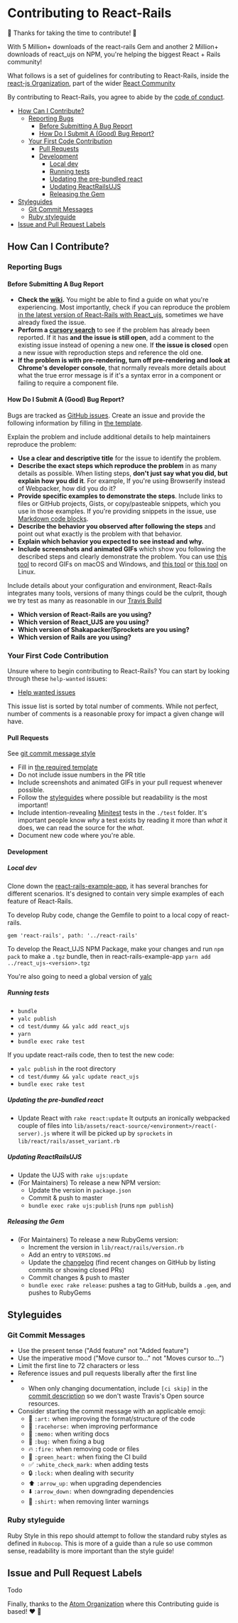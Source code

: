 # Contributing to React-Rails

🎉 Thanks for taking the time to contribute! 🎉

With 5 Million+ downloads of the react-rails Gem and another 2 Million+ downloads of react_ujs on NPM, you're helping the biggest React + Rails community!

What follows is a set of guidelines for contributing to React-Rails, inside the [react-js Organization](https://github.com/reactjs), part of the wider [React Community](https://reactcommunity.org/)

By contributing to React-Rails, you agree to abide by the [code of conduct](https://github.com/reactjs/react-rails/blob/master/CODE_OF_CONDUCT.md).

<!-- START doctoc generated TOC please keep comment here to allow auto update -->
<!-- DON'T EDIT THIS SECTION, INSTEAD RE-RUN doctoc TO UPDATE -->


- [How Can I Contribute?](#how-can-i-contribute)
  - [Reporting Bugs](#reporting-bugs)
    - [Before Submitting A Bug Report](#before-submitting-a-bug-report)
    - [How Do I Submit A (Good) Bug Report?](#how-do-i-submit-a-good-bug-report)
  - [Your First Code Contribution](#your-first-code-contribution)
    - [Pull Requests](#pull-requests)
    - [Development](#development)
      - [Local dev](#local-dev)
      - [Running tests](#running-tests)
      - [Updating the pre-bundled react](#updating-the-pre-bundled-react)
      - [Updating ReactRailsUJS](#updating-reactrailsujs)
      - [Releasing the Gem](#releasing-the-gem)
- [Styleguides](#styleguides)
  - [Git Commit Messages](#git-commit-messages)
  - [Ruby styleguide](#ruby-styleguide)
- [Issue and Pull Request Labels](#issue-and-pull-request-labels)

<!-- END doctoc generated TOC please keep comment here to allow auto update -->

## How Can I Contribute?

### Reporting Bugs

#### Before Submitting A Bug Report
* **Check the [wiki](https://github.com/reactjs/react-rails/wiki).** You might be able to find a guide on what you're experiencing. Most importantly, check if you can reproduce the problem [in the latest version of React-Rails with React_ujs](https://github.com/reactjs/react-rails/tree/master), sometimes we have already fixed the issue.
* **Perform a [cursory search](https://github.com/reactjs/react-rails/issues)** to see if the problem has already been reported. If it has **and the issue is still open**, add a comment to the existing issue instead of opening a new one. If **the issue is closed** open a new issue with reproduction steps and reference the old one.
* **If the problem is with pre-rendering, turn off pre-rendering and look at Chrome's developer console**, that normally reveals more details about what the true error message is if it's a syntax error in a component or failing to require a component file.

#### How Do I Submit A (Good) Bug Report?
Bugs are tracked as [GitHub issues](https://guides.github.com/features/issues/).
Create an issue and provide the following information by filling in [the template](.github/ISSUE_TEMPLATE.md).

Explain the problem and include additional details to help maintainers reproduce the problem:

* **Use a clear and descriptive title** for the issue to identify the problem.
* **Describe the exact steps which reproduce the problem** in as many details as possible. When listing steps, **don't just say what you did, but explain how you did it**. For example, If you're using Browserify instead of Webpacker, how did you do it?
* **Provide specific examples to demonstrate the steps**. Include links to files or GitHub projects, Gists, or copy/pasteable snippets, which you use in those examples. If you're providing snippets in the issue, use [Markdown code blocks](https://help.github.com/articles/markdown-basics/#multiple-lines).
* **Describe the behavior you observed after following the steps** and point out what exactly is the problem with that behavior.
* **Explain which behavior you expected to see instead and why.**
* **Include screenshots and animated GIFs** which show you following the described steps and clearly demonstrate the problem. You can use [this tool](http://www.cockos.com/licecap/) to record GIFs on macOS and Windows, and [this tool](https://github.com/colinkeenan/silentcast) or [this tool](https://github.com/GNOME/byzanz) on Linux.

Include details about your configuration and environment, React-Rails integrates many tools, versions of many things could be the culprit, though we try test as many as reasonable in our [Travis Build](.travis.yml)

* **Which version of React-Rails are you using?**
* **Which version of React_UJS are you using?**
* **Which version of Shakapacker/Sprockets are you using?**
* **Which version of Rails are you using?**

### Your First Code Contribution

Unsure where to begin contributing to React-Rails? You can start by looking through these `help-wanted` issues:

* [Help wanted issues](https://github.com/reactjs/react-rails/issues?q=is%3Aopen+is%3Aissue+label%3A%22help+wanted%22)

This issue list is sorted by total number of comments. While not perfect, number of comments is a reasonable proxy for impact a given change will have.

#### Pull Requests

See [git commit message style](#git-commit-messages)

* Fill in [the required template](.github/PULL_REQUEST_TEMPLATE.md)
* Do not include issue numbers in the PR title
* Include screenshots and animated GIFs in your pull request whenever possible.
* Follow the [styleguides](#styleguides) where possible but readability is the most important!
* Include intention-revealing [Minitest](https://github.com/seattlerb/minitest) tests in the `./test` folder. It's important people know *why* a test exists by reading it more than *what* it does, we can read the source for the *what*.
* Document new code where you're able.

#### Development

##### Local dev

Clone down the [react-rails-example-app](https://github.com/bookofgreg/react-rails-example-app), it has several branches for different scenarios. It's designed to contain very simple examples of each feature of React-Rails.

To develop Ruby code, change the Gemfile to point to a local copy of react-rails.
```
gem 'react-rails', path: '../react-rails'
```

To develop the React_UJS NPM Package, make your changes and run `npm pack` to make a `.tgz` bundle, then in react-rails-example-app `yarn add ../react_ujs-<version>.tgz`

You're also going to need a global version of [yalc](https://github.com/wclr/yalc)
##### Running tests

- `bundle`
- `yalc publish`
- `cd test/dummy && yalc add react_ujs`
- `yarn`
- `bundle exec rake test`

If you update react-rails code, then to test the new code:

- `yalc publish` in the root directory
- `cd test/dummy && yalc update react_ujs`
- `bundle exec rake test`

##### Updating the pre-bundled react
- Update React with `rake react:update`
It outputs an ironically webpacked couple of files into `lib/assets/react-source/<environment>/react(-server).js` where it will be picked up by `sprockets` in `lib/react/rails/asset_variant.rb`

##### Updating ReactRailsUJS
- Update the UJS with `rake ujs:update`
- (For Maintainers) To release a new NPM version:
  - Update the version in `package.json`
  - Commit & push to master
  - `bundle exec rake ujs:publish` (runs `npm publish`)

##### Releasing the Gem
- (For Maintainers) To release a new RubyGems version:
  - Increment the version in `lib/react/rails/version.rb`
  - Add an entry to `VERSIONS.md`
  - Update the [changelog](CHANGELOG.md) (find recent changes on GitHub by listing commits or showing closed PRs)
  - Commit changes & push to master
  - `bundle exec rake release`: pushes a tag to GitHub, builds a `.gem`, and pushes to RubyGems

## Styleguides

### Git Commit Messages

* Use the present tense ("Add feature" not "Added feature")
* Use the imperative mood ("Move cursor to..." not "Moves cursor to...")
* Limit the first line to 72 characters or less
* Reference issues and pull requests liberally after the first line
* * When only changing documentation, include `[ci skip]` in the [commit description](https://docs.travis-ci.com/user/customizing-the-build/#Skipping-a-build) so we don't waste Travis's Open source resources.
* Consider starting the commit message with an applicable emoji:
    * :art: `:art:` when improving the format/structure of the code
    * :racehorse: `:racehorse:` when improving performance
    * :memo: `:memo:` when writing docs
    * :bug: `:bug:` when fixing a bug
    * :fire: `:fire:` when removing code or files
    * :green_heart: `:green_heart:` when fixing the CI build
    * :white_check_mark: `:white_check_mark:` when adding tests
    * :lock: `:lock:` when dealing with security
    * :arrow_up: `:arrow_up:` when upgrading dependencies
    * :arrow_down: `:arrow_down:` when downgrading dependencies
    * :shirt: `:shirt:` when removing linter warnings

### Ruby styleguide

Ruby Style in this repo should attempt to follow the standard ruby styles as defined in `Rubocop`. This is more of a guide than a rule so use common sense, readability is more important than the style guide!

## Issue and Pull Request Labels

Todo

Finally, thanks to the [Atom Organization](https://github.com/atom) where this Contributing guide is based! :heart: :green_heart:
